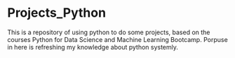 # Projects_Python
This is a repository of using python to do some projects, based on the courses Python for Data Science and Machine Learning Bootcamp. 
Porpuse in here is refreshing my knowledge about python systemly.
